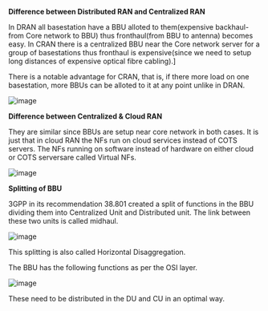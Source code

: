 **Difference between Distributed RAN and Centralized RAN**

In DRAN all basestation have a BBU alloted to them(expensive backhaul-from Core network to BBU) thus fronthaul(from BBU to antenna) becomes easy.
In CRAN there is a centralized BBU near the Core network server for a group of basestations thus fronthaul is expensive(since we need to setup long distances of expensive optical fibre cabling).]

There is a notable advantage for CRAN, that is, if there more load on one basestation, more BBUs can be alloted to it at any point unlike in DRAN.

![image](https://github.com/user-attachments/assets/c1cee677-6c31-4720-b328-91802282086e)

**Difference between Centralized & Cloud RAN**

They are similar since BBUs are setup near core network in both cases. It is just that in cloud RAN the NFs run on cloud services instead of COTS servers.
The NFs running on software instead of hardware on either cloud or COTS serversare called Virtual NFs.

![image](https://github.com/user-attachments/assets/084313f8-ad4b-4808-ad22-ed0498acf6e7)

**Splitting of BBU**

3GPP in its recommendation 38.801 created a split of functions in the BBU dividing them into Centralized Unit and Distributed unit. The link between these two units is called midhaul.

![image](https://github.com/user-attachments/assets/f89f5983-a258-401c-b136-06f158fa1ae0)

This splitting is also called Horizontal Disaggregation.

The BBU has the following functions as per the OSI layer.

![image](https://github.com/user-attachments/assets/601d0356-1598-4c56-8207-f56b6eef4b9e)

These need to be distributed in the DU and CU in an optimal way.
